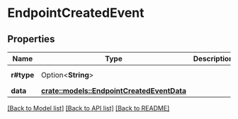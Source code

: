 # EndpointCreatedEvent

## Properties

Name | Type | Description | Notes
------------ | ------------- | ------------- | -------------
**r#type** | Option<**String**> |  | [optional][default to EndpointPeriodCreated]
**data** | [**crate::models::EndpointCreatedEventData**](EndpointCreatedEventData.md) |  | 

[[Back to Model list]](../README.md#documentation-for-models) [[Back to API list]](../README.md#documentation-for-api-endpoints) [[Back to README]](../README.md)


